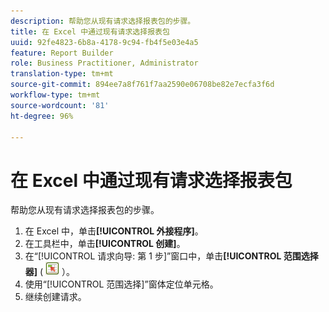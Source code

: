 ```yaml
---
description: 帮助您从现有请求选择报表包的步骤。
title: 在 Excel 中通过现有请求选择报表包
uuid: 92fe4823-6b8a-4178-9c94-fb4f5e03e4a5
feature: Report Builder
role: Business Practitioner, Administrator
translation-type: tm+mt
source-git-commit: 894ee7a8f761f7aa2590e06708be82e7ecfa3f6d
workflow-type: tm+mt
source-wordcount: '81'
ht-degree: 96%

---
```



# 在 Excel 中通过现有请求选择报表包

帮助您从现有请求选择报表包的步骤。

1. 在 Excel 中，单击&#x200B;**[!UICONTROL 外接程序]**。
1. 在工具栏中，单击&#x200B;**[!UICONTROL 创建]**。
1. 在“[!UICONTROL 请求向导: 第 1 步]”窗口中，单击&#x200B;**[!UICONTROL 范围选择器]** ( ![](assets/select_cell_icon.png) ）。
1. 使用“[!UICONTROL 范围选择]”窗体定位单元格。
1. 继续创建请求。
